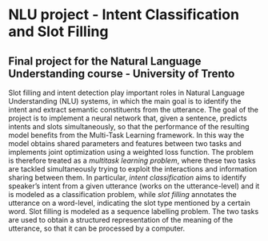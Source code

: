 # NLU project - Intent Classification and Slot Filling
## Final project for the Natural Language Understanding course - University of Trento

Slot filling and intent detection play important roles in Natural Language Understanding (NLU) systems, in which the main goal is to identify the intent
and extract semantic constituents from the utterance. The goal of the project is to implement a neural network that, given a sentence, predicts intents and slots simultaneously, so that the performance of the resulting model benefits from the Multi-Task Learning framework. In this way the model obtains shared parameters and features between two tasks and implements joint optimization using a weighted loss function. The problem is therefore treated as a *multitask learning problem*, where these two tasks are tackled simultaneously trying to exploit the interactions and information sharing between them. In particular, *intent classification* aims to identify speaker’s intent from a given utterance (works on the utterance-level) and it is modeled as a classification problem, while *slot filling* annotates the utterance on a word-level, indicating the slot type mentioned by a certain word. Slot filling is modeled as a sequence labelling problem. The two tasks are used to obtain a structured representation of the meaning of the utterance, so that it can be processed by a computer.
